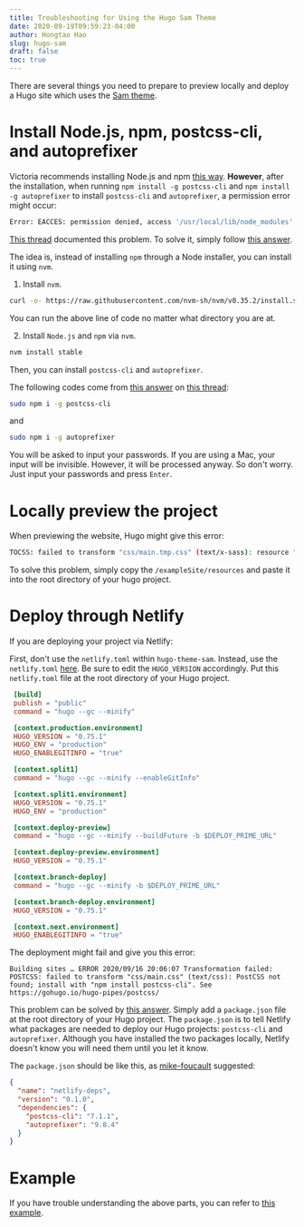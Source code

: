 ```yaml
---
title: Troubleshooting for Using the Hugo Sam Theme
date: 2020-09-19T09:59:23-04:00
author: Hongtao Hao
slug: hugo-sam
draft: false
toc: true
---
```

There are several things you need to prepare to preview locally and deploy a Hugo site which uses the [Sam theme](https://github.com/victoriadrake/hugo-theme-sam). 

# Install Node.js, npm, postcss-cli, and autoprefixer

Victoria recommends installing Node.js and npm [this way](https://www.npmjs.com/get-npm). **However**, after the installation, when running `npm install -g postcss-cli` and `npm install -g autoprefixer` to install `postcss-cli` and `autoprefixer`, a permission error might occur:

```bash
Error: EACCES: permission denied, access '/usr/local/lib/node_modules'
```

[This thread](https://stackoverflow.com/questions/48910876/error-eacces-permission-denied-access-usr-local-lib-node-modules) documented this problem. To solve it, simply follow [this answer](https://stackoverflow.com/a/59575266). 

The idea is, instead of installing `npm` through a Node installer, you can install it using `nvm`. 

1. Install `nvm`.

```bash
curl -o- https://raw.githubusercontent.com/nvm-sh/nvm/v0.35.2/install.sh | bash
```

You can run the above line of code no matter what directory you are at. 

2. Install `Node.js` and `npm` via `nvm`.

```bash
nvm install stable
```

Then, you can install `postcss-cli` and `autoprefixer`. 

The following codes come from [this answer](https://github.com/victoriadrake/hugo-theme-introduction/issues/210#issuecomment-645661326) on [this thread](https://github.com/victoriadrake/hugo-theme-introduction/issues/210):

```bash 
sudo npm i -g postcss-cli
```

and

```bash
sudo npm i -g autoprefixer 
```

You will be asked to input your passwords. If you are using a Mac, your input will be invisible. However, it will be processed anyway. So don't worry. Just input your passwords and press `Enter`. 

# Locally preview the project
When previewing the website, Hugo might give this error:

```bash
TOCSS: failed to transform "css/main.tmp.css" (text/x-sass): resource "sass/sass/style.sass_7642ba43b3212fd7d7ba324df3b88b0c" not found in file cache
```

To solve this problem, simply copy the `/exampleSite/resources` and paste it into the root directory of your hugo project. 

# Deploy through Netlify
If you are deploying your project via Netlify:

First, don't use the `netlify.toml` within `hugo-theme-sam`. Instead, use the `netlify.toml` [here](https://gohugo.io/hosting-and-deployment/hosting-on-netlify/). Be sure to edit the `HUGO_VERSION` accordingly. Put this `netlify.toml` file at the root directory of your Hugo project. 

```toml
 [build]
 publish = "public"
 command = "hugo --gc --minify"

 [context.production.environment]
 HUGO_VERSION = "0.75.1"
 HUGO_ENV = "production"
 HUGO_ENABLEGITINFO = "true"

 [context.split1]
 command = "hugo --gc --minify --enableGitInfo"

 [context.split1.environment]
 HUGO_VERSION = "0.75.1"
 HUGO_ENV = "production"

 [context.deploy-preview]
 command = "hugo --gc --minify --buildFuture -b $DEPLOY_PRIME_URL"

 [context.deploy-preview.environment]
 HUGO_VERSION = "0.75.1"

 [context.branch-deploy]
 command = "hugo --gc --minify -b $DEPLOY_PRIME_URL"

 [context.branch-deploy.environment]
 HUGO_VERSION = "0.75.1"

 [context.next.environment]
 HUGO_ENABLEGITINFO = "true"
```

The deployment might fail and give you this error:

```
Building sites … ERROR 2020/09/16 20:06:07 Transformation failed: POSTCSS: failed to transform "css/main.css" (text/css): PostCSS not found; install with "npm install postcss-cli". See https://gohugo.io/hugo-pipes/postcss/
```

This problem can be solved by [this answer](https://github.com/victoriadrake/hugo-theme-introduction/issues/210#issuecomment-651869483). Simply add a `package.json` file at the root directory of your Hugo project. The `package.json` is to tell Netlify what packages are needed to deploy our Hugo projects: `postcss-cli` and `autoprefixer`. Although you have installed the two packages locally, Netlify doesn't know you will need them until you let it know. 

The `package.json` should be like this, as [mike-foucault](https://github.com/victoriadrake/hugo-theme-introduction/issues/210#issuecomment-651869483) suggested:

```json
{
  "name": "netlify-deps",
  "version": "0.1.0",
  "dependencies": {
    "postcss-cli": "7.1.1",
    "autoprefixer": "9.8.4"
  }
}
```

# Example
If you have trouble understanding the above parts, you can refer to [this example](https://github.com/hongtaoh/bsa).
